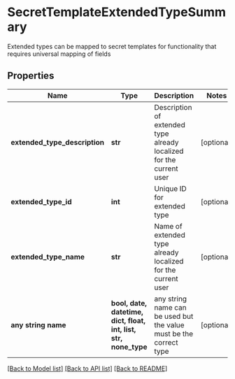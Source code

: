 # SecretTemplateExtendedTypeSummary

Extended types can be mapped to secret templates for functionality that requires universal mapping of fields

## Properties
Name | Type | Description | Notes
------------ | ------------- | ------------- | -------------
**extended_type_description** | **str** | Description of extended type already localized for the current user | [optional] 
**extended_type_id** | **int** | Unique ID for extended type | [optional] 
**extended_type_name** | **str** | Name of extended type already localized for the current user | [optional] 
**any string name** | **bool, date, datetime, dict, float, int, list, str, none_type** | any string name can be used but the value must be the correct type | [optional]

[[Back to Model list]](../README.md#documentation-for-models) [[Back to API list]](../README.md#documentation-for-api-endpoints) [[Back to README]](../README.md)


